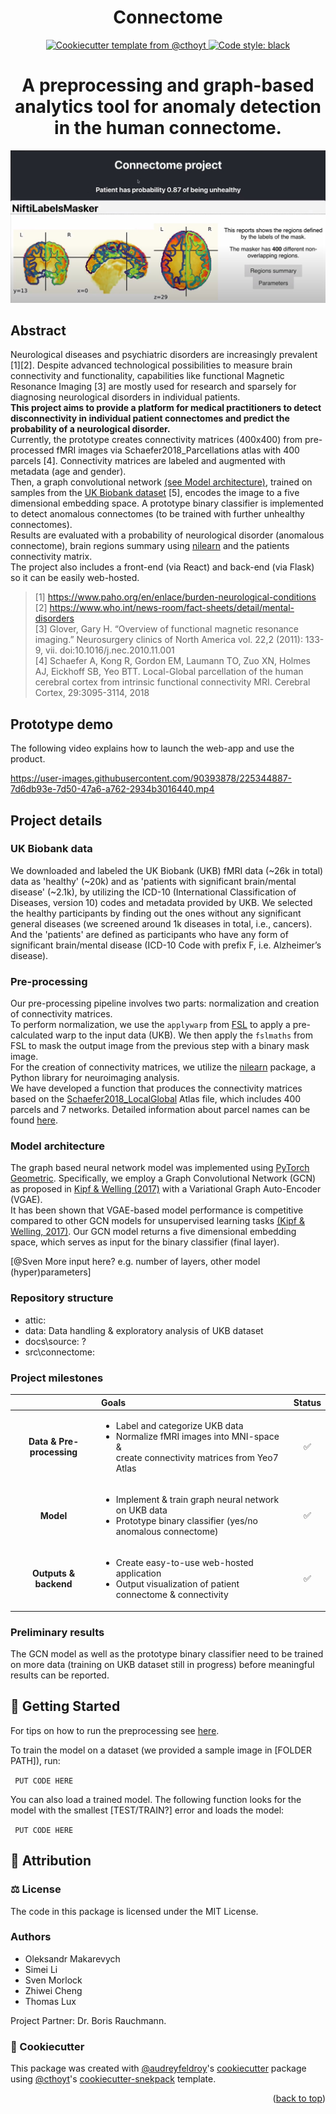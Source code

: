 <!--
<p align="center">
  <img src="https://github.com//connectome_innolab/raw/main/docs/source/logo.png" height="150">
</p>
-->

<h1 align="center">
  Connectome
</h1>

<p align="center">
    <!-- <a href="https://github.com//connectome_innolab/actions?query=workflow%3ATests">
        <img alt="Tests" src="https://github.com//connectome_innolab/workflows/Tests/badge.svg" />
    </a>
    <a href="https://pypi.org/project/connectome">
        <img alt="PyPI" src="https://img.shields.io/pypi/v/connectome" />
    </a>
    <a href="https://pypi.org/project/connectome">
        <img alt="PyPI - Python Version" src="https://img.shields.io/pypi/pyversions/connectome" />
    </a> -->
    <!-- <a href="https://github.com//connectome_innolab/blob/main/LICENSE">
        <img alt="PyPI - License" src="https://img.shields.io/pypi/l/connectome" />
    </a> -->
    <!-- <a href='https://connectome.readthedocs.io/en/latest/?badge=latest'>
        <img src='https://readthedocs.org/projects/connectome/badge/?version=latest' alt='Documentation Status' />
    </a> -->
    <!-- <a href="https://codecov.io/gh//connectome_innolab/branch/main">
        <img src="https://codecov.io/gh//connectome_innolab/branch/main/graph/badge.svg" alt="Codecov status" /> 
    </a>  -->
    <a href="https://github.com/cthoyt/cookiecutter-python-package">
        <img alt="Cookiecutter template from @cthoyt" src="https://img.shields.io/badge/Cookiecutter-snekpack-blue" /> 
    </a>
    <a href='https://github.com/psf/black'>
        <img src='https://img.shields.io/badge/code%20style-black-000000.svg' alt='Code style: black' />
    </a>
    <!-- <a href="https://github.com//connectome_innolab/blob/main/.github/CODE_OF_CONDUCT.md">
        <img src="https://img.shields.io/badge/Contributor%20Covenant-2.1-4baaaa.svg" alt="Contributor Covenant"/>
    </a> -->
</p>

<h1 align="center">
A preprocessing and graph-based analytics tool for anomaly detection in the human connectome.
</h1>

<img label='teaser_img' src='attic\readme\teaser_image.jpg'>

## Abstract
Neurological diseases and psychiatric disorders are increasingly prevalent [1][2].
Despite advanced technological possibilities to measure brain connectivity and functionality, capabilities like functional Magnetic Resonance Imaging [3] are mostly used for research and sparsely for diagnosing neurological disorders in individual patients.  
**This project aims to provide a platform for medical practitioners to detect disconnectivity in individual patient connectomes and predict the probability of a neurological disorder.**  
Currently, the prototype creates connectivity matrices (400x400) from pre-processed fMRI images via Schaefer2018_Parcellations atlas with 400 parcels [4].
Connectivity matrices are labeled and augmented with metadata (age and gender).  
Then, a graph convolutional network [(see Model architecture)](#model-architecture), trained on samples from the [UK Biobank dataset](#uk-biobank-data) [5], encodes the image to a five dimensional embedding space. A prototype binary classifier is implemented to detect anomalous connectomes (to be trained with further unhealthy connectomes).  
Results are evaluated with a probability of neurological disorder (anomalous connectome), brain regions summary using [nilearn](https://nilearn.github.io/stable/index.html) and the patients connectivity matrix.  
The project also includes a front-end (via React) and back-end (via Flask) so it can be easily web-hosted.

> [1] https://www.paho.org/en/enlace/burden-neurological-conditions  
> [2] https://www.who.int/news-room/fact-sheets/detail/mental-disorders  
> [3] Glover, Gary H. “Overview of functional magnetic resonance imaging.” Neurosurgery clinics of North America vol. 22,2 (2011): 133-9, vii. doi:10.1016/j.nec.2010.11.001  
> [4] Schaefer A, Kong R, Gordon EM, Laumann TO, Zuo XN, Holmes AJ, Eickhoff SB, Yeo BTT. Local-Global parcellation of the human cerebral cortex from intrinsic functional connectivity MRI. Cerebral Cortex, 29:3095-3114, 2018


## Prototype demo
The following video explains how to launch the web-app and use the product.

https://user-images.githubusercontent.com/90393878/225344887-7d6db93e-7d50-47a6-a762-2934b3016440.mp4

## Project details
### UK Biobank data
We downloaded and labeled the UK Biobank (UKB) fMRI data (~26k in total) data as 'healthy' (~20k) and as 'patients with significant brain/mental disease' (~2.1k), by utilizing the ICD-10 (International Classification of Diseases, version 10) codes and metadata provided by UKB. We selected the healthy participants by finding out the ones without any significant general diseases (we screened around 1k diseases in total, i.e., cancers). And the 'patients' are defined as participants who have any form of significant brain/mental disease (ICD-10 Code with prefix F, i.e. Alzheimer’s disease).

### Pre-processing
Our pre-processing pipeline involves two parts: normalization and creation of connectivity matrices.  
To perform normalization, we use the `applywarp` from [FSL](https://fsl.fmrib.ox.ac.uk/fsl/fslwiki) to apply a pre-calculated warp to the input data (UKB). We then apply the `fslmaths` from FSL to mask the output image from the previous step with a binary mask image.  
For the creation of connectivity matrices, we utilize the [nilearn](https://nilearn.github.io/stable/index.html) package, a Python library for neuroimaging analysis.  
We have developed a function that produces the connectivity matrices based on the [Schaefer2018_LocalGlobal](https://github.com/ThomasYeoLab/CBIG/tree/master/stable_projects/brain_parcellation/Schaefer2018_LocalGlobal) Atlas file, which includes 400 parcels and 7 networks.
Detailed information about parcel names can be found [here](https://github.com/ThomasYeoLab/CBIG/tree/master/stable_projects/brain_parcellation/Schaefer2018_LocalGlobal/Parcellations).

### Model architecture
The graph based neural network model was implemented using [PyTorch Geometric](https://github.com/pyg-team/pytorch_geometric).
Specifically, we employ a Graph Convolutional Network (GCN) as proposed in [Kipf & Welling (2017)](https://arxiv.org/abs/1609.02907) with a Variational Graph Auto-Encoder (VGAE).  
It has been shown that VGAE-based model performance is competitive compared to other GCN models for unsupervised learning tasks [(Kipf & Welling, 2017)](https://arxiv.org/abs/1611.07308).
Our GCN model returns a five dimensional embedding space, which serves as input for the binary classifier (final layer). 

[@Sven More input here? e.g. number of layers, other model (hyper)parameters]

### Repository structure

* attic: 
* data: Data handling & exploratory analysis of UKB dataset
* docs\source: ?
* src\connectome: 


### Project milestones
|                       | **Goals** | **Status** |
|:---------------------:|:----|:--------:|
| **Data & Pre-processing** | <ul><li>Label and categorize UKB data</li><li>Normalize fMRI images into MNI-space & <br /> create connectivity matrices from Yeo7 Atlas</li></ul>|✅|
|         **Model**         | <ul><li>Implement & train graph neural network on UKB data</li><li>Prototype binary classifier (yes/no anomalous connectome)</li></ul>|✅|
|   **Outputs & backend**   |<ul><li>Create easy-to-use web-hosted application</li><li>Output visualization of patient connectome & connectivity</li></ul>|✅|

### Preliminary results

The GCN model as well as the prototype binary classifier need to be trained on more data (training on UKB dataset still in progress) before meaningful results can be reported.

## 💪 Getting Started
For tips on how to run the preprocessing see [here](link).


To train the model on a dataset (we provided a sample image in [FOLDER PATH]), run:

``` PUT CODE HERE```


You can also load a trained model. The following function looks for the model with the smallest [TEST/TRAIN?] error and loads the model:

``` PUT CODE HERE```



<!-- ### Command Line Interface

The connectome command line tool is automatically installed. It can
be used from the shell with the `--help` flag to show all subcommands:

```shell
$ connectome --help
```

> TODO show the most useful thing the CLI does! The CLI will have documentation auto-generated
by `sphinx`. -->

<!-- ## 🚀 Installation -->

<!-- Uncomment this section after your first ``tox -e finish``
The most recent release can be installed from
[PyPI](https://pypi.org/project/connectome/) with:

```bash
$ pip install connectome
```
-->
<!-- 
The most recent code and data can be installed directly from GitHub with:

```bash
$ pip install git+https://github.com//connectome_innolab.git
``` -->

<!-- ## 👐 Contributing

Contributions, whether filing an issue, making a pull request, or forking, are appreciated. See
[CONTRIBUTING.md](https://github.com//connectome_innolab/blob/master/.github/CONTRIBUTING.md) for more information on getting involved.
<p align="right">(<a href="#top">back to top</a>)</p> -->

## 👋 Attribution

### ⚖️ License

The code in this package is licensed under the MIT License.


### Authors
* Oleksandr Makarevych
* Simei Li
* Sven Morlock
* Zhiwei Cheng
* Thomas Lux

Project Partner: Dr. Boris Rauchmann.



### 🍪 Cookiecutter

This package was created with [@audreyfeldroy](https://github.com/audreyfeldroy)'s
[cookiecutter](https://github.com/cookiecutter/cookiecutter) package using [@cthoyt](https://github.com/cthoyt)'s
[cookiecutter-snekpack](https://github.com/cthoyt/cookiecutter-snekpack) template.

<p align="right">(<a href="#top">back to top</a>)</p>

<!-- ## 🛠️ For Developers

<details>
  <summary>See developer instructions</summary>


The final section of the README is for if you want to get involved by making a code contribution.

### Development Installation

To install in development mode, use the following:

```bash
$ git clone git+https://github.com//connectome_innolab.git
$ cd connectome_innolab
$ pip install -e .
```

### 🥼 Testing

After cloning the repository and installing `tox` with `pip install tox`, the unit tests in the `tests/` folder can be
run reproducibly with:

```shell
$ tox
```

Additionally, these tests are automatically re-run with each commit in a [GitHub Action](https://github.com//connectome_innolab/actions?query=workflow%3ATests).

### 📖 Building the Documentation

The documentation can be built locally using the following:

```shell
$ git clone git+https://github.com//connectome_innolab.git
$ cd connectome_innolab
$ tox -e docs
$ open docs/build/html/index.html
``` 

The documentation automatically installs the package as well as the `docs`
extra specified in the [`setup.cfg`](setup.cfg). `sphinx` plugins
like `texext` can be added there. Additionally, they need to be added to the
`extensions` list in [`docs/source/conf.py`](docs/source/conf.py).

### 📦 Making a Release

After installing the package in development mode and installing
`tox` with `pip install tox`, the commands for making a new release are contained within the `finish` environment
in `tox.ini`. Run the following from the shell:

```shell
$ tox -e finish
```

This script does the following:

1. Uses [Bump2Version](https://github.com/c4urself/bump2version) to switch the version number in the `setup.cfg`,
   `src/connectome/version.py`, and [`docs/source/conf.py`](docs/source/conf.py) to not have the `-dev` suffix
2. Packages the code in both a tar archive and a wheel using [`build`](https://github.com/pypa/build)
3. Uploads to PyPI using [`twine`](https://github.com/pypa/twine). Be sure to have a `.pypirc` file configured to avoid the need for manual input at this
   step
4. Push to GitHub. You'll need to make a release going with the commit where the version was bumped.
5. Bump the version to the next patch. If you made big changes and want to bump the version by minor, you can
   use `tox -e bumpversion minor` after.
</details>
<p align="right">(<a href="#top">back to top</a>)</p> -->


<!--
### 🎁 Support

This project has been supported by the following organizations (in alphabetical order):

- [Harvard Program in Therapeutic Science - Laboratory of Systems Pharmacology](https://hits.harvard.edu/the-program/laboratory-of-systems-pharmacology/)

-->

<!--
### 💰 Funding

This project has been supported by the following grants:

| Funding Body                                             | Program                                                                                                                       | Grant           |
|----------------------------------------------------------|-------------------------------------------------------------------------------------------------------------------------------|-----------------|
| DARPA                                                    | [Automating Scientific Knowledge Extraction (ASKE)](https://www.darpa.mil/program/automating-scientific-knowledge-extraction) | HR00111990009   |
-->
